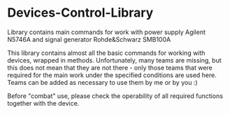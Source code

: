 # Devices-Control-Library
Library contains main commands for work with power supply Agilent N5746A and signal generator Rohde&amp;Schwarz SMB100A 

This library contains almost all the basic commands for working with devices, wrapped in methods.
Unfortunately, many teams are missing, but this does not mean that they are not there - only those teams that were required for the main work under the specified conditions are used here. Teams can be added as necessary to use them by me or by you :)

Before "combat" use, please check the operability of all required functions together with the device.
